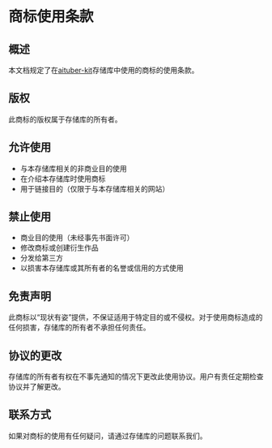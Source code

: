 # 商标使用条款

## 概述

本文档规定了在[aituber-kit](https://github.com/tegnike/aituber-kit)存储库中使用的商标的使用条款。

## 版权

此商标的版权属于存储库的所有者。

## 允许使用

- 与本存储库相关的非商业目的使用
- 在介绍本存储库时使用商标
- 用于链接目的（仅限于与本存储库相关的网站）

## 禁止使用

- 商业目的使用（未经事先书面许可）
- 修改商标或创建衍生作品
- 分发给第三方
- 以损害本存储库或其所有者的名誉或信用的方式使用

## 免责声明

此商标以“现状有姿”提供，不保证适用于特定目的或不侵权。对于使用商标造成的任何损害，存储库的所有者不承担任何责任。

## 协议的更改

存储库的所有者有权在不事先通知的情况下更改此使用协议。用户有责任定期检查协议并了解更改。

## 联系方式

如果对商标的使用有任何疑问，请通过存储库的问题联系我们。
